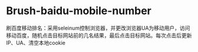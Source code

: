 # Brush-baidu-mobile-number

刷百度移动排名：采用seleinum控制浏览器，并更改浏览器UA为移动用户，访问移动百度，随机点击目标网站前的几名结果，最后点击目标网站。每次点击后更新IP、UA、清空本地cookie
